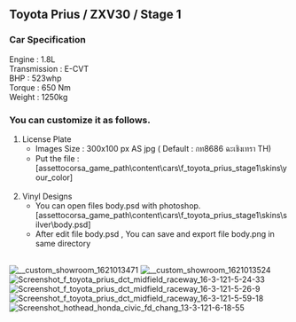 ## Toyota Prius / ZXV30 / Stage 1
### Car Specification
Engine : 1.8L </br>
Transmission : E-CVT</br>
BHP : 523whp</br>
Torque : 650 Nm</br>
Weight : 1250kg</br>

### You can customize it as follows.

1. License Plate
   - Images Size : 300x100 px AS jpg ( Default : กท8686 ฉะเชิงเทรา TH) 
   - Put the file : [assettocorsa_game_path\content\cars\f_toyota_prius_stage1\skins\your_color]</br></br>
3. Vinyl Designs
   - You can open files body.psd with photoshop. [assettocorsa_game_path\content\cars\f_toyota_prius_stage1\skins\silver\body.psd]</br>
   - After edit file body.psd , You can save and export file body.png in same directory </br></br>

![__custom_showroom_1621013471](https://user-images.githubusercontent.com/43826393/118307586-179c6c00-b515-11eb-9423-e95b987aa14b.jpg)
![__custom_showroom_1621013524](https://user-images.githubusercontent.com/43826393/118307590-19fec600-b515-11eb-9040-40fa1c84a238.jpg)
![Screenshot_f_toyota_prius_dct_midfield_raceway_16-3-121-5-24-33](https://user-images.githubusercontent.com/43826393/118307798-5fbb8e80-b515-11eb-884b-9094be0f177d.jpg)
![Screenshot_f_toyota_prius_dct_midfield_raceway_16-3-121-5-26-9](https://user-images.githubusercontent.com/43826393/118307835-6c3fe700-b515-11eb-88d5-1d584096fef6.jpg)
![Screenshot_f_toyota_prius_dct_midfield_raceway_16-3-121-5-59-18](https://user-images.githubusercontent.com/43826393/118307865-795cd600-b515-11eb-9a49-79cc809738a7.jpg)
![Screenshot_hothead_honda_civic_fd_chang_13-3-121-6-18-55](https://user-images.githubusercontent.com/43826393/118308007-a1e4d000-b515-11eb-9288-f9963332657e.jpg)
